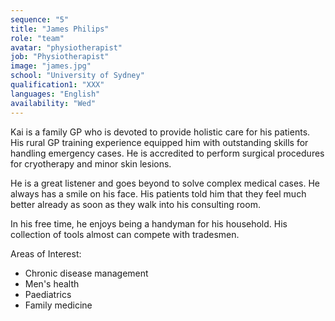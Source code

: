 ```yaml
---
sequence: "5"
title: "James Philips"
role: "team"
avatar: "physiotherapist"
job: "Physiotherapist"
image: "james.jpg"
school: "University of Sydney"
qualification1: "XXX"
languages: "English"
availability: "Wed"
---
```


Kai is a family GP who is devoted to provide holistic care for his patients. His rural GP training experience equipped him with outstanding skills for handling emergency cases. He is accredited to perform surgical procedures for cryotherapy and minor skin lesions.    

He is a great listener and goes beyond to solve complex medical cases. He always has a smile on his face. His patients told him that they feel much better already as soon as they walk into his consulting room.    

In his free time, he enjoys being a handyman for his household. His collection of tools almost can compete with tradesmen.    

Areas of Interest:
- Chronic disease management 
- Men's health
- Paediatrics
- Family medicine
